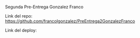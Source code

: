 Segunda Pre-Entrega Gonzalez Franco

Link del repo: https://github.com/francolgonzalez/PreEntrega2GonzalezFranco

Link del deploy: 